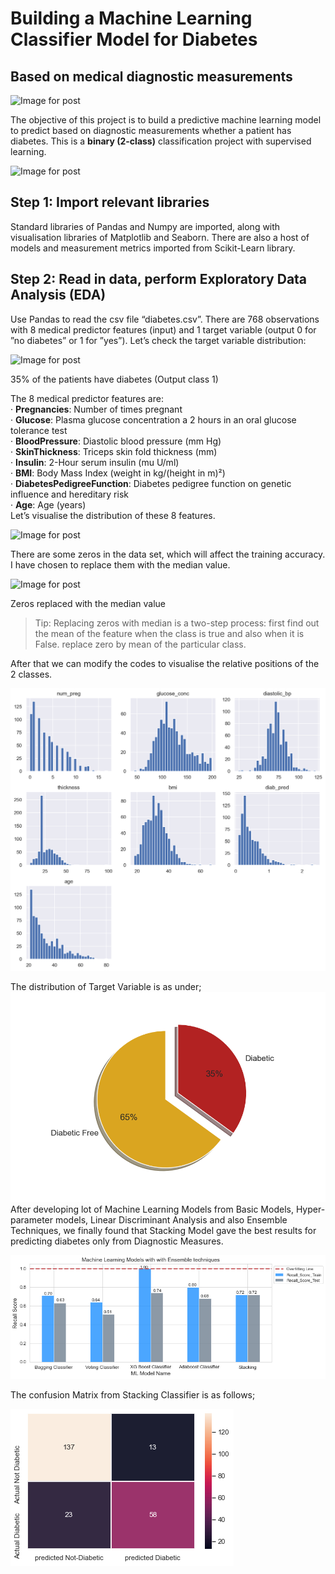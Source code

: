 # Building a Machine Learning Classifier Model for Diabetes

## Based on medical diagnostic measurements

![Image for post](https://miro.medium.com/max/952/1*W3MzYYTx8FUlxkJZ19rXKw.png)

The objective of this project is to build a predictive machine learning model to predict based on diagnostic measurements whether a patient has diabetes. This is a **binary (2-class)** classification project with supervised learning.


![Image for post](https://miro.medium.com/max/1033/1*wWRGcsBwoXw-WNJi5UpoOw.png)


## Step 1: Import relevant libraries

Standard libraries of Pandas and Numpy are imported, along with visualisation libraries of Matplotlib and Seaborn. There are also a host of models and measurement metrics imported from Scikit-Learn library.

## Step 2: Read in data, perform Exploratory Data Analysis (EDA)

Use Pandas to read the csv file “diabetes.csv”. There are 768 observations with 8 medical predictor features (input) and 1 target variable (output 0 for ”no diabetes” or 1 for ”yes”). Let’s check the target variable distribution:

![Image for post](https://miro.medium.com/max/434/1*iJNuWPTyzS-VySBgqARo4Q.png)

35% of the patients have diabetes (Output class 1)

The 8 medical predictor features are:  
·  **Pregnancies**: Number of times pregnant  
·  **Glucose**: Plasma glucose concentration a 2 hours in an oral glucose tolerance test  
·  **BloodPressure**: Diastolic blood pressure (mm Hg)  
·  **SkinThickness**: Triceps skin fold thickness (mm)  
·  **Insulin**: 2-Hour serum insulin (mu U/ml)  
·  **BMI**: Body Mass Index (weight in kg/(height in m)²)  
·  **DiabetesPedigreeFunction**: Diabetes pedigree function on genetic influence and hereditary risk  
·  **Age**: Age (years)  
Let’s visualise the distribution of these 8 features.

![Image for post](https://miro.medium.com/max/901/1*v_DrZeEpD4XWiQj2uAHhxg.png)

There are some zeros in the data set, which will affect the training accuracy. I have chosen to replace them with the median value.

![Image for post](https://miro.medium.com/max/675/1*jH8LU-nV4LVkExBma99tbg.png)

Zeros replaced with the median value

> Tip: Replacing zeros with median is a two-step process: first find out the mean of the feature when the class is true and also when it is False.
> replace zero by mean of the particular class.

After that we can modify the codes to visualise the relative positions of the 2 classes.



![download image 1.png](https://github.com/Avinash-Monteiro/Machine_Learning_project/blob/main/Diabetes_prediction/download%20image%201.png?raw=true)

The distribution of Target Variable is as under;
![TARGETVARIABLE.png](https://github.com/Avinash-Monteiro/Machine_Learning_project/blob/main/Diabetes_prediction/TARGETVARIABLE.png?raw=true)
After developing lot of Machine Learning Models from Basic Models, Hyper-parameter models, Linear Discriminant Analysis and also Ensemble Techniques, we finally found that Stacking Model gave the best results for predicting diabetes only from Diagnostic Measures.

![fianl comparision.png](https://github.com/Avinash-Monteiro/Machine_Learning_project/blob/main/Diabetes_prediction/fianl%20comparision.png?raw=true)

The confusion Matrix from Stacking Classifier is as follows;


![Confusion Matrix.png](https://github.com/Avinash-Monteiro/Machine_Learning_project/blob/main/Diabetes_prediction/Confusion%20Matrix.png?raw=true)




